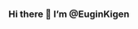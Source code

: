 ### Hi there 👋  I’m @EuginKigen

<!--
**EuginKigen/EuginKigen** is a ✨ _special_ ✨ repository because its `README.md` (this file) appears on your GitHub profile.

Here are some ideas to get you started:

- 🔭 I’m currently working on ...
- 🌱 I’m currently learning web penetration testing & Python programing
- 👯 I’m interested in learning all about tech security
- 😄 Pronouns: ...He/Him
- ⚡ Fun fact: ...Ethical standards
-->






